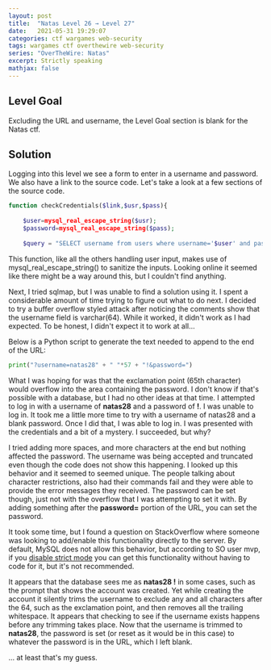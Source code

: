 ```yaml
---
layout: post
title:  "Natas Level 26 → Level 27"
date:   2021-05-31 19:29:07
categories: ctf wargames web-security
tags: wargames ctf overthewire web-security
series: "OverTheWire: Natas"
excerpt: Strictly speaking
mathjax: false
---
```


## Level Goal
Excluding the URL and username, the Level Goal section is blank for the Natas ctf.


## Solution
Logging into this level we see a form to enter in a username and password. We also have a link to the source code. Let's take a look at a few sections of the source code.

```php
function checkCredentials($link,$usr,$pass){
 
    $user=mysql_real_escape_string($usr);
    $password=mysql_real_escape_string($pass);
    
    $query = "SELECT username from users where username='$user' and password='$password' ";
```

This function, like all the others handling user input, makes use of mysql_real_escape_string() to sanitize the inputs. Looking online it seemed like there might be a way around this, but I couldn't find anything.

Next, I tried sqlmap, but I was unable to find a solution using it. I spent a considerable amount of time trying to figure out what to do next. I decided to try a buffer overflow styled attack after noticing the comments show that the username field is varchar(64). While it worked, it didn't work as I had expected. To be honest, I didn't expect it to work at all...

Below is a Python script to generate the text needed to append to the end of the URL:

```python
print("?username=natas28" + " "*57 + "!&password=")
```

What I was hoping for was that the exclamation point (65th character) would overflow into the area containing the password. I don't know if that's possible with a database, but I had no other ideas at that time. I attempted to log in with a username of **natas28** and a password of **!**. I was unable to log in. It took me a little more time to try with a username of natas28 and a blank password.  Once I did that, I was able to log in. I was presented with the credentials and a bit of a mystery.  I succeeded, but why?

I tried adding more spaces, and more characters at the end but nothing affected the password. The username was being accepted and truncated even though the code does not show this happening. I looked up this behavior and it seemed to seemed unique. The people talking about character restrictions, also had their commands fail and they were able to provide the error messages they received. The password can be set though, just not with the overflow that I was attempting to set it with.  By adding something after the **password=** portion of the URL, you can set the password.

It took some time, but I found a question on StackOverflow where someone was looking to add/enable this functionality directly to the server.  By default, MySQL does not allow this behavior, but according to SO user mvp, if you [disable strict mode](https://stackoverflow.com/questions/14076248/automatically-truncate-data-when-inserting/14076358#14076358) you can get this functionality without having to code for it, but it's not recommended.

It appears that the database sees me as **natas28                                                         !** in some cases, such as the prompt that shows the account was created. Yet while creating the account it silently trims the username to exclude any and all characters after the 64, such as the exclamation point, and then removes all the trailing whitespace. It appears that checking to see if the username exists happens before any trimming takes place.  Now that the username is trimmed to **natas28**, the password is set (or reset as it would be in this case) to whatever the password is in the URL, which I left blank.

... at least that's my guess.